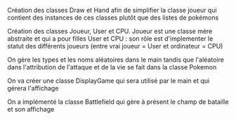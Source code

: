 Création des classes Draw et Hand afin de simplifier la classe joueur qui contient des instances de ces classes plutôt que des listes de pokémons

Création des classes Joueur, User et CPU. Joueur est une classe mère abstraite et qui a pour filles User et CPU : son rôle est d'implementer le statut des différents joueurs (entre vrai joueur = User et ordinateur = CPU) 

On gère les types et les noms aléatoires dans le main tandis que l'aléatoire dans l'attribution de l'attaque et de la vie se fait dans la classe Pokemon

On va créer une classe DisplayGame qui sera utilisé par le main et qui gérera l'affichage 

On a implémenté la classe Battlefield qui gère à présent le champ de bataille et son affichage



